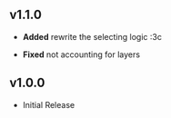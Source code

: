 ## v1.1.0
- **Added** rewrite the selecting logic :3c 

- **Fixed** not accounting for layers

## v1.0.0
- Initial Release